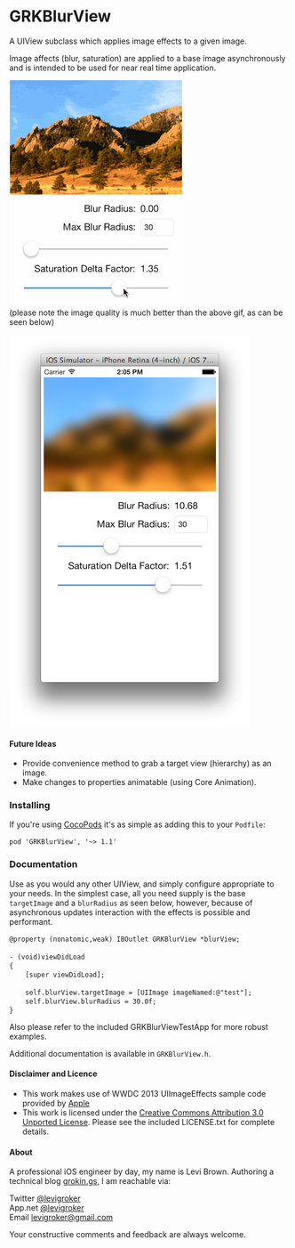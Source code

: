 GRKBlurView
===========
A UIView subclass which applies image effects to a given image.

Image affects (blur, saturation) are applied to a base image asynchronously and is
intended to be used for near real time application.

![Demo](ReadmeAssets/Demo.gif)  
(please note the image quality is much better than the above gif, as can be seen below)

![Sample Screenshot](ReadmeAssets/ScreenShot.png)

#### Future Ideas

* Provide convenience method to grab a target view (hierarchy) as an image.
* Make changes to properties animatable (using Core Animation).

### Installing

If you're using [CocoPods](http://cocopods.org) it's as simple as adding this to your `Podfile`:

	pod 'GRKBlurView', '~> 1.1'

### Documentation

Use as you would any other UIView, and simply configure appropriate to your needs.
In the simplest case, all you need supply is the base `targetImage` and a `blurRadius` as
seen below, however, because of asynchronous updates interaction with the effects is
possible and performant.

	@property (nonatomic,weak) IBOutlet GRKBlurView *blurView;

	- (void)viewDidLoad
	{
		[super viewDidLoad];
	
		self.blurView.targetImage = [UIImage imageNamed:@"test"];
		self.blurView.blurRadius = 30.0f;
	}

Also please refer to the included GRKBlurViewTestApp for more robust examples.

Additional documentation is available in `GRKBlurView.h`.

#### Disclaimer and Licence

* This work makes use of WWDC 2013 UIImageEffects sample code provided by [Apple](https://developer.apple.com/wwdc/resources/)
* This work is licensed under the [Creative Commons Attribution 3.0 Unported License](http://creativecommons.org/licenses/by/3.0/).
  Please see the included LICENSE.txt for complete details.

#### About
A professional iOS engineer by day, my name is Levi Brown. Authoring a technical blog
[grokin.gs](http://grokin.gs), I am reachable via:

Twitter [@levigroker](https://twitter.com/levigroker)  
App.net [@levigroker](https://alpha.app.net/levigroker)  
Email [levigroker@gmail.com](mailto:levigroker@gmail.com)  

Your constructive comments and feedback are always welcome.

